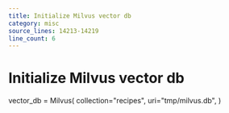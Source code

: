 ```yaml
---
title: Initialize Milvus vector db
category: misc
source_lines: 14213-14219
line_count: 6
---
```


# Initialize Milvus vector db
vector_db = Milvus(
    collection="recipes",
    uri="tmp/milvus.db",
)

